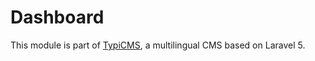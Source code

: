 # Dashboard

This module is part of [TypiCMS](https://github.com/TypiCMS/Base), a multilingual CMS based on Laravel 5.  
